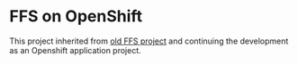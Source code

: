 FFS on OpenShift
====================
This project inherited from [old FFS project](https://github.com/udinnet/fedora-financial-system) and continuing the development as an Openshift application project.